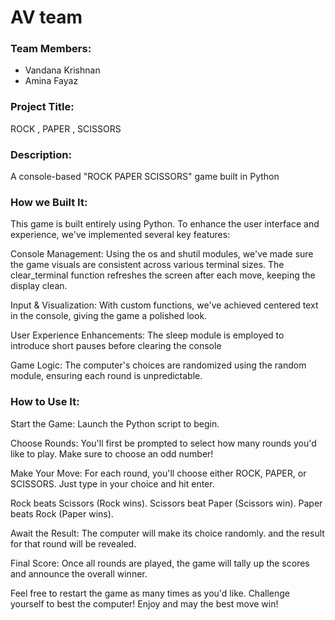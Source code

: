 # AV team

### Team Members:
- Vandana Krishnan
- Amina Fayaz


### Project Title:
ROCK , PAPER , SCISSORS

### Description:

A console-based "ROCK PAPER SCISSORS" game built in Python

### How we Built It:
This game is built entirely using Python. To enhance the user interface and experience, we've implemented several key features:

Console Management: Using the os and shutil modules, we've made sure the game visuals are consistent across various terminal sizes. The clear_terminal function refreshes the screen after each move, keeping the display clean.

Input & Visualization: With custom functions, we've achieved centered text in the console, giving the game a polished look.

User Experience Enhancements: The sleep module is employed to introduce short pauses before clearing the console

Game Logic: The computer's choices are randomized using the random module, ensuring each round is unpredictable.


### How to Use It:
Start the Game: Launch the Python script to begin.

Choose Rounds: You'll first be prompted to select how many rounds you'd like to play. Make sure to choose an odd number!

Make Your Move: For each round, you'll choose either ROCK, PAPER, or SCISSORS. Just type in your choice and hit enter.

Rock beats Scissors (Rock wins).
Scissors beat Paper (Scissors win).
Paper beats Rock (Paper wins). 

Await the Result: The computer will make its choice randomly. and the result for that round will be revealed.

Final Score: Once all rounds are played, the game will tally up the scores and announce the overall winner.

Feel free to restart the game as many times as you'd like. Challenge yourself to best the computer!
Enjoy and may the best move win!